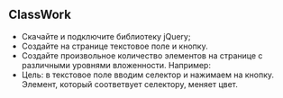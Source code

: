 ﻿## ClassWork

   *	Скачайте и подключите библиотеку jQuery;
   *	Создайте на странице текстовое поле и кнопку.
   *	Создайте произвольное количество элементов на странице с различными уровнями вложенности. Например:
   *	Цель: в текстовое поле вводим селектор и нажимаем на кнопку. Элемент, который соответвует селектору, меняет цвет. 
    